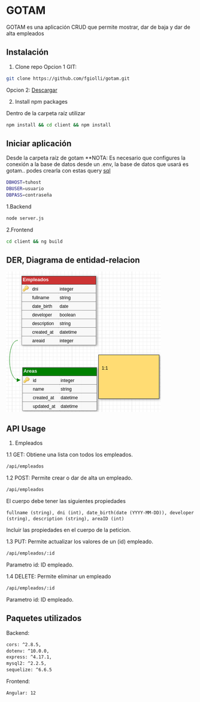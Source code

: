 # GOTAM

GOTAM es una aplicación CRUD que permite mostrar, dar de baja y dar de alta empleados

## Instalación
1. Clone repo
 Opcion 1 GIT:

```bash
git clone https://github.com/fgiolli/gotam.git
```
Opcion 2: 
[Descargar](https://github.com/fgiolli/gotam/archive/refs/heads/main.zip)

2. Install npm packages

Dentro de la carpeta raíz utilizar
```bash
npm install && cd client && npm install
```

## Iniciar aplicación

Desde la carpeta raíz de gotam
**NOTA: Es necesario que configures la conexión a la base de datos desde un .env, la base de datos que usará es gotam.. podes crearla con estas query [sql](gotam.sql) 
```bash
DBHOST=tuhost
DBUSER=usuario
DBPASS=contraseña
```

1.Backend
```bash
node server.js
```

2.Frontend
```bash
cd client && ng build
```

## DER, Diagrama de entidad-relacion
![Empleado belongs to Area](der.png)

## API Usage
1. Empleados

1.1 GET: Obtiene una lista con todos los empleados.

```bash
/api/empleados
```

1.2 POST: Permite crear o dar de alta un empleado.
```bash
/api/empleados
```
El cuerpo debe tener las siguientes propiedades
```bas
fullname (string), dni (int), date_birth(date (YYYY-MM-DD)), developer (string), description (string), areaID (int)
```
Incluir las propiedades en el cuerpo de la peticion.

1.3 PUT: Permite actualizar los valores de un (id) empleado.
```bash
/api/empleados/:id
```
Parametro id: ID empleado.


1.4 DELETE: Permite eliminar un empleado
```bash
/api/empleados/:id
```
Parametro id: ID empleado.

## Paquetes utilizados
Backend:
```bash
cors: ^2.8.5,
dotenv: ^10.0.0,
express: ^4.17.1,
mysql2: ^2.2.5,
sequelize: ^6.6.5
```
Frontend:
```bash
Angular: 12
```